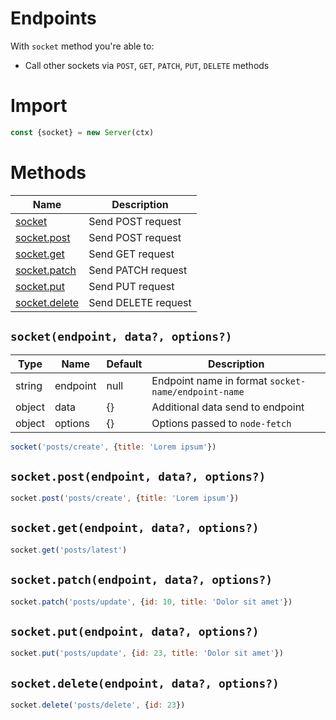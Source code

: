 # Endpoints

With `socket` method you're able to:

- Call other sockets via `POST`, `GET`, `PATCH`, `PUT`, `DELETE` methods

# Import

```js
const {socket} = new Server(ctx)
```

# Methods

| Name                                                | Description         |
| --------------------------------------------------- | ------------------- |
| [socket](#socketendpoint-data-options)              | Send POST request   |
| [socket.post](#socketpostendpoint-data-options)     | Send POST request   |
| [socket.get](#socketgetendpoint-data-options)       | Send GET request    |
| [socket.patch](#socketpatchendpoint-data-options)   | Send PATCH request  |
| [socket.put](#socketputendpoint-data-options)       | Send PUT request    |
| [socket.delete](#socketdeleteendpoint-data-options) | Send DELETE request |

## `socket(endpoint, data?, options?)`

| Type   | Name     | Default | Description                                         |
| ------ | -------- | ------- | --------------------------------------------------- |
| string | endpoint | null    | Endpoint name in format `socket-name/endpoint-name` |
| object | data     | {}      | Additional data send to endpoint                    |
| object | options  | {}      | Options passed to `node-fetch`                      |

```js
socket('posts/create', {title: 'Lorem ipsum'})
```

## `socket.post(endpoint, data?, options?)`

```js
socket.post('posts/create', {title: 'Lorem ipsum'})
```

## `socket.get(endpoint, data?, options?)`

```js
socket.get('posts/latest')
```

## `socket.patch(endpoint, data?, options?)`

```js
socket.patch('posts/update', {id: 10, title: 'Dolor sit amet'})

```
## `socket.put(endpoint, data?, options?)`

```js
socket.put('posts/update', {id: 23, title: 'Dolor sit amet'})
```

## `socket.delete(endpoint, data?, options?)`

```js
socket.delete('posts/delete', {id: 23})
```

